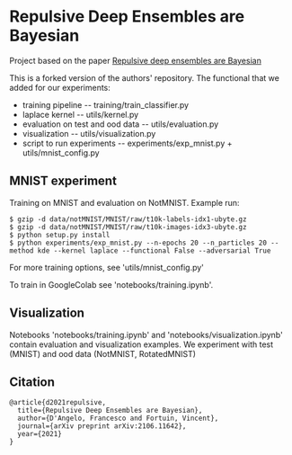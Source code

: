 # Repulsive Deep Ensembles are Bayesian
Project based on the paper [Repulsive deep ensembles are Bayesian](https://proceedings.neurips.cc/paper/2021/hash/1c63926ebcabda26b5cdb31b5cc91efb-Abstract.html)

This is a forked version of the authors' repository. The functional that we added for our experiments: 
- training pipeline -- training/train_classifier.py
- laplace kernel -- utils/kernel.py
- evaluation on test and ood data  -- utils/evaluation.py
- visualization -- utils/visualization.py
- script to run experiments -- experiments/exp_mnist.py + utils/mnist_config.py
  
## MNIST experiment

Training on MNIST and evaluation on NotMNIST. Example run:

```console
$ gzip -d data/notMNIST/MNIST/raw/t10k-labels-idx1-ubyte.gz
$ gzip -d data/notMNIST/MNIST/raw/t10k-images-idx3-ubyte.gz
$ python setup.py install
$ python experiments/exp_mnist.py --n-epochs 20 --n_particles 20 --method kde --kernel laplace --functional False --adversarial True
```
For more training options, see 'utils/mnist_config.py'

To train in GoogleColab see 'notebooks/training.ipynb'.

## Visualization

Notebooks 'notebooks/training.ipynb' and 'notebooks/visualization.ipynb' contain evaluation and visualization examples. We experiment with test (MNIST) and ood data (NotMNIST, RotatedMNIST) 

## Citation
```
@article{d2021repulsive,
  title={Repulsive Deep Ensembles are Bayesian},
  author={D'Angelo, Francesco and Fortuin, Vincent},
  journal={arXiv preprint arXiv:2106.11642},
  year={2021}
}
```
